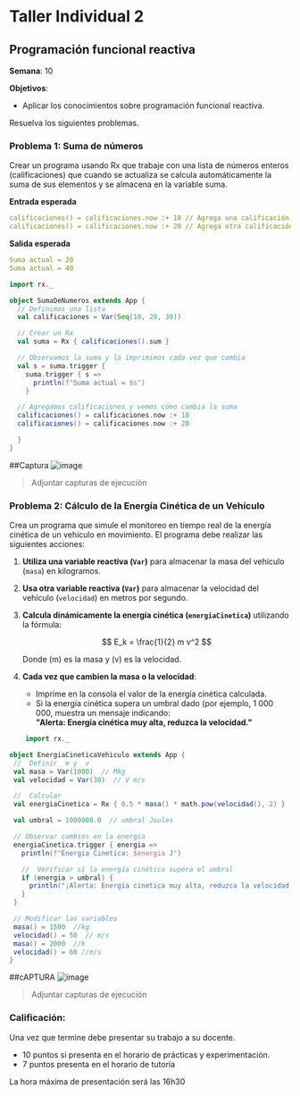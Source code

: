 # Taller Individual  2
## Programación funcional reactiva

**Semana**: 10

**Objetivos**:

- Aplicar los conocimientos sobre programación funcional reactiva.

Resuelva los siguientes problemas.

### Problema 1: Suma de números

Crear un programa usando Rx que trabaje con una lista de números enteros (calificaciones) que cuando se actualiza se calcula automáticamente la suma de sus elementos y se almacena en la variable suma.

**Entrada esperada**
```yaml
calificaciones() = calificaciones.now :+ 10 // Agrega una calificación
calificaciones() = calificaciones.now :+ 20 // Agrega otra calificación
```

**Salida esperada**
```yaml
Suma actual = 20
Suma actual = 40
```
```Scala
import rx._

object SumaDeNumeros extends App {
  // Definimos una lista
  val calificaciones = Var(Seq(10, 20, 30))

  // Crear un Rx
  val suma = Rx { calificaciones().sum }

  // Observamos la suma y la imprimimos cada vez que cambia
  val s = suma.trigger {
    suma.trigger { s =>
      println(f"Suma actual = $s")
    }

  // Agregamos calificaciones y vemos cómo cambia la suma
  calificaciones() = calificaciones.now :+ 10
  calificaciones() = calificaciones.now :+ 20

  }
}

```
##Captura
![image](https://github.com/user-attachments/assets/c57425ed-5dbb-408c-ad3b-4f8a7c7d0412)

> Adjuntar capturas de ejecución

### Problema 2: Cálculo de la Energía Cinética de un Vehículo

Crea un programa que simule el monitoreo en tiempo real de la energía cinética de un vehículo en movimiento. El programa debe realizar las siguientes acciones:

1. **Utiliza una variable reactiva (`Var`)** para almacenar la masa del vehículo (`masa`) en kilogramos.
2. **Usa otra variable reactiva (`Var`)** para almacenar la velocidad del vehículo (`velocidad`) en metros por segundo.
3. **Calcula dinámicamente la energía cinética (`energiaCinetica`)** utilizando la fórmula:

   $$
   E_k = \frac{1}{2} m v^2
   $$

   Donde \(m\) es la masa y \(v\) es la velocidad.

4. **Cada vez que cambien la masa o la velocidad**:
   - Imprime en la consola el valor de la energía cinética calculada.
   - Si la energía cinética supera un umbral dado (por ejemplo, 1 000 000, muestra un mensaje indicando:  
     **"Alerta: Energía cinética muy alta, reduzca la velocidad."**
 ```Scala
     import rx._

object EnergiaCineticaVehiculo extends App {
  //  Definir  m y  v
  val masa = Var(1000)  // Mkg
  val velocidad = Var(30)  // V m/s

  //  Calcular
  val energiaCinetica = Rx { 0.5 * masa() * math.pow(velocidad(), 2) }

  val umbral = 1000000.0  // umbral Joules

  // Observar cambios en la energía
  energiaCinetica.trigger { energia =>
    println(f"Energia Cinetica: $energia J")

    //  Verificar si la energía cinética supera el umbral
    if (energia > umbral) {
      println("¡Alerta: Energía cinetica muy alta, reduzca la velocidad!")
    }
  }

  // Modificar las variables
  masa() = 1500  //kg
  velocidad() = 50  // m/s
  masa() = 2000  //k
  velocidad() = 60 //m/s
}
```
##cAPTURA
![image](https://github.com/user-attachments/assets/5fde2b47-907e-45f1-ac57-48060df9acc9)

     



> Adjuntar capturas de ejecución

### Calificación:

Una vez que termine debe presentar su trabajo a su docente.

- 10 puntos si presenta en el horario de prácticas y experimentación.
- 7 puntos presenta en el horario de tutoría

La hora máxima de presentación será las 16h30
